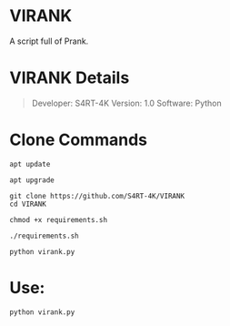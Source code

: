 # VIRANK
A script full of Prank.

# VIRANK Details
>Developer: S4RT-4K
>Version: 1.0
>Software: Python

# Clone Commands

```
apt update
```
```
apt upgrade
```
```
git clone https://github.com/S4RT-4K/VIRANK
cd VIRANK
```
```
chmod +x requirements.sh
```
```
./requirements.sh
```
```
python virank.py
```
# Use:
```
python virank.py
```
